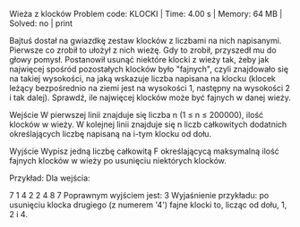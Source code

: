 Wieża z klocków
Problem code: KLOCKI | Time: 4.00 s | Memory: 64 MB | Solved: no | print

Bajtuś dostał na gwiazdkę zestaw klocków z liczbami na nich napisanymi. Pierwsze co zrobił to ułożył z nich wieżę. Gdy to zrobił, przyszedł mu do głowy pomysł. Postanowił usunąć niektóre klocki z wieży tak, żeby jak najwięcej spośród pozostałych klocków było "fajnych", czyli znajdowało się na takiej wysokości, na jaką wskazuje liczba napisana na klocku (klocek leżący bezpośrednio na ziemi jest na wysokości 1, następny na wysokości 2 i tak dalej). Sprawdź, ile najwięcej klocków może być fajnych w danej wieży.

Wejście
W pierwszej linii znajduje się liczba n (1 ≤ n ≤ 200000), ilość klocków w wieży. W kolejnej linii znajduje się n liczb całkowitych dodatnich określających liczbę napisaną na i-tym klocku od dołu.

Wyjście
Wypisz jedną liczbę całkowitą F określającycą maksymalną ilość fajnych klocków w wieży po usunięciu niektórych klocków.

Przykład:
Dla wejścia:

7
1 4 2 2 4 8 7 
Poprawnym wyjściem jest:
3
Wyjaśnienie przykładu:
po usunięciu klocka drugiego (z numerem '4') fajne klocki to, licząc od dołu, 1, 2 i 4.
